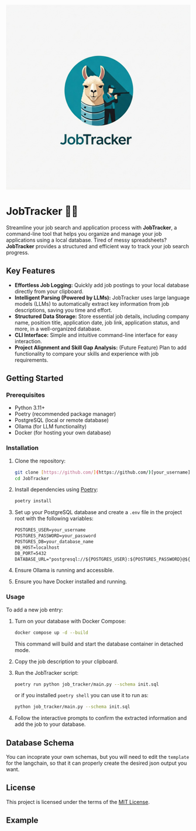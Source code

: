 ![JobTracker Logo](logo.jpeg)

# JobTracker 💼🦙

Streamline your job search and application process with **JobTracker**, a command-line tool that helps you organize and manage your job applications using a local database. Tired of messy spreadsheets? **JobTracker** provides a structured and efficient way to track your job search progress.

## Key Features

*   **Effortless Job Logging:** Quickly add job postings to your local database directly from your clipboard.
*   **Intelligent Parsing (Powered by LLMs):** JobTracker uses large language models (LLMs) to automatically extract key information from job descriptions, saving you time and effort.
*   **Structured Data Storage:** Store essential job details, including company name, position title, application date, job link, application status, and more, in a well-organized database.
*   **CLI Interface:** Simple and intuitive command-line interface for easy interaction.
*   **Project Alignment and Skill Gap Analysis:** (Future Feature) Plan to add functionality to compare your skills and experience with job requirements.

## Getting Started

### Prerequisites

*   Python 3.11+
*   Poetry (recommended package manager)
*   PostgreSQL (local or remote database)
*   Ollama (for LLM functionality)
*   Docker (for hosting your own database)

### Installation

1.  Clone the repository:

    ```bash
    git clone [https://github.com/](https://github.com/)[your_username]/JobTracker.git
    cd JobTracker
    ```

2.  Install dependencies using [Poetry](https://python-poetry.org/docs/#installation):

    ```bash
    poetry install
    ```

3.  Set up your PostgreSQL database and create a `.env` file in the project root with the following variables:

    ```
    POSTGRES_USER=your_username
    POSTGRES_PASSWORD=your_password
    POSTGRES_DB=your_database_name
    DB_HOST=localhost
    DB_PORT=5432
    DATABASE_URL="postgresql://${POSTGRES_USER}:${POSTGRES_PASSWORD}@${DB_HOST}:${DB_PORT}/${POSTGRES_DB}"
    ```

4. Ensure Ollama is running and accessible.

5. Ensure you have Docker installed and running.

### Usage

To add a new job entry:

1.  Turn on your database with Docker Compose:
    ```bash
    docker compose up -d --build
    ```
    This command will build and start the database container in detached mode.

2.  Copy the job description to your clipboard.

3.  Run the JobTracker script:

    ```bash
    poetry run python job_tracker/main.py --schema init.sql
    ```
    or if you installed `poetry shell` you can use it to run as: 
    ```bash
    python job_tracker/main.py --schema init.sql
    ```

4.  Follow the interactive prompts to confirm the extracted information and add the job to your database.

## Database Schema

You can incoprate your own schemas, but you will need to edit the `template` for the langchain, so that it can properly create the desired json output you want.

## License

This project is licensed under the terms of the [MIT License](LICENSE).

## Example
